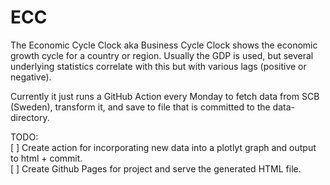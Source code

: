 # ECC
The Economic Cycle Clock aka Business Cycle Clock shows the economic growth cycle for a country or region. Usually the GDP is used, but several underlying statistics correlate with this but with various lags (positive or negative).

Currently it just runs a GitHub Action every Monday to fetch data from SCB (Sweden), transform it, and save to file that is committed to the data-directory.

TODO:  
 [ ] Create action for incorporating new data into a plotlyt graph and output to html + commit.  
 [ ] Create Github Pages for project and serve the generated HTML file.  
